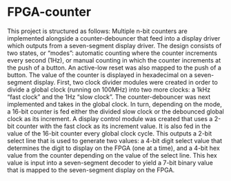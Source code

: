 # FPGA-counter
This project is structured as follows: Multiple n-bit counters are implemented alongside a counter-debouncer that feed into a display driver which outputs from a seven-segment display driver.
The design consists of two states, or “modes”: automatic counting where the counter increments every second (1Hz), or manual counting in which the counter increments at the push of a button.
An active-low reset was also mapped to the push of a button. The value of the counter is displayed in hexadecimal on a seven-segment display. First, two clock divider modules were created in order to divide a global clock (running on 100MHz) into two more clocks: a 1kHz “fast clock” and the 1Hz “slow clock”. The counter-debouncer was next implemented and takes in the global clock. In turn, depending on the mode, a 16-bit counter is fed either the divided slow clock or the debounced global clock as its increment. A display control module was created that uses a 2-bit counter with the fast clock as its increment value. It is also fed in the value of the 16-bit counter every global clock cycle. This outputs a 2-bit select line that is used to generate two values: a 4-bit digit select value that determines the digit to display on the FPGA (one at a time), and a 4-bit hex value from the counter depending on the value of the select line. This hex value is input into a seven-segment decoder to yield a 7-bit binary value that is mapped to the seven-segment display on the FPGA.
